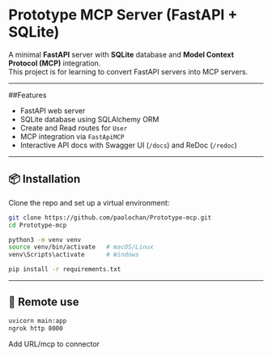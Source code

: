 # Prototype MCP Server (FastAPI + SQLite)

A minimal **FastAPI** server with **SQLite** database and **Model Context Protocol (MCP)** integration.  
This project is for learning to convert FastAPI servers into MCP servers.

---

##Features

- FastAPI web server
- SQLite database using SQLAlchemy ORM
- Create and Read routes for `User`
- MCP integration via `FastApiMCP`
- Interactive API docs with Swagger UI (`/docs`) and ReDoc (`/redoc`)

---

## 📦 Installation

Clone the repo and set up a virtual environment:

```bash
git clone https://github.com/paolochan/Prototype-mcp.git
cd Prototype-mcp

python3 -m venv venv
source venv/bin/activate   # macOS/Linux
venv\Scripts\activate      # Windows

pip install -r requirements.txt
```

---

## 🛜 Remote use
```bash
uvicorn main:app
ngrok http 8000
```
Add URL/mcp to connector 
